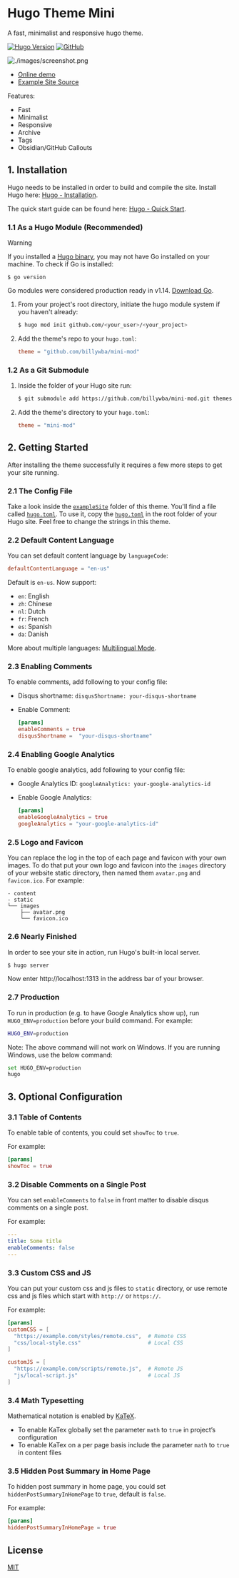 # Hugo Theme Mini

A fast, minimalist and responsive hugo theme.

[![Hugo Version](https://img.shields.io/static/v1?label=hugo&message=v0.134.1&color=blue&logo=hugo)](https://github.com/gohugoio/hugo/releases/tag/v0.134.1)
[![GitHub](https://img.shields.io/github/license/billywba/mini-mod)](https://github.com/billywba/mini-mod/blob/master/LICENSE)

![./images/screenshot.png](https://raw.githubusercontent.com/nodejh/hugo-theme-mini/master/images/screenshot.png)

- [Online demo](https://nodejh.github.io/hugo-theme-mini)
- [Example Site Source](https://github.com/billywba/mini-mod/tree/master/exampleSite)

Features:

- Fast
- Minimalist
- Responsive
- Archive
- Tags
- Obsidian/GitHub Callouts

## 1. Installation

Hugo needs to be installed in order to build and compile the site. Install Hugo here: [Hugo - Installation](https://gohugo.io/installation/).

The quick start guide can be found here: [Hugo - Quick Start](https://gohugo.io/getting-started/quick-start/).

### 1.1 As a Hugo Module (Recommended)

> [!WARNING]
> If you installed a [Hugo binary](https://gohugo.io/getting-started/installing/#binary-cross-platform), you may not have Go installed on your machine. To check if Go is installed:
>
> ```
> $ go version
> ```
>
> Go modules were considered production ready in v1.14. [Download Go](https://golang.org/dl/).

1. From your project's root directory, initiate the hugo module system if you haven't already:

   ```bash
   $ hugo mod init github.com/<your_user>/<your_project>
   ```

2. Add the theme's repo to your `hugo.toml`:

   ```toml
   theme = "github.com/billywba/mini-mod"
   ```

### 1.2 As a Git Submodule

1. Inside the folder of your Hugo site run:

   ```bash
   $ git submodule add https://github.com/billywba/mini-mod.git themes/mini
   ```

2. Add the theme's directory to your `hugo.toml`:

   ```toml
   theme = "mini-mod"
   ```

## 2. Getting Started

After installing the theme successfully it requires a few more steps to get your site running.

### 2.1 The Config File

Take a look inside the [`exampleSite`](https://github.com/billywba/mini-mod/tree/master/exampleSite) folder of this theme. You'll find a file called [`hugo.toml`](https://github.com/billywba/mini-mod/blob/master/exampleSite/hugo.toml). To use it, copy the [`hugo.toml`](https://github.com/billywba/mini-mod/blob/master/exampleSite/hugo.toml) in the root folder of your Hugo site. Feel free to change the strings in this theme.

### 2.2 Default Content Language

You can set default content language by `languageCode`:

```toml
defaultContentLanguage = "en-us"
```

Default is `en-us`. Now support:

- `en`: English
- `zh`: Chinese
- `nl`: Dutch
- `fr`: French
- `es`: Spanish
- `da`: Danish

More about multiple languages: [Multilingual Mode](https://gohugo.io/content-management/multilingual/).

### 2.3 Enabling Comments

To enable comments, add following to your config file:

- Disqus shortname: `disqusShortname: your-disqus-shortname`
- Enable Comment:

  ```toml
  [params]
  enableComments = true
  disqusShortname =  "your-disqus-shortname"
  ```

### 2.4 Enabling Google Analytics

To enable google analytics, add following to your config file:

- Google Analytics ID: `googleAnalytics: your-google-analytics-id`
- Enable Google Analytics:

  ```toml
  [params]
  enableGoogleAnalytics = true
  googleAnalytics = "your-google-analytics-id"
  ```

### 2.5 Logo and Favicon

You can replace the log in the top of each page and favicon with your own images. To do that put your own logo and favicon into the `images` directory of your website static directory, then named them `avatar.png` and `favicon.ico`. For example:

```
- content
- static
└── images
    ├── avatar.png
    └── favicon.ico
```

### 2.6 Nearly Finished

In order to see your site in action, run Hugo's built-in local server.

```bash
$ hugo server
```

Now enter http://localhost:1313 in the address bar of your browser.

### 2.7 Production

To run in production (e.g. to have Google Analytics show up), run `HUGO_ENV=production` before your build command. For example:

```bash
HUGO_ENV=production
```

Note: The above command will not work on Windows. If you are running Windows, use the below command:

```bash
set HUGO_ENV=production
hugo
```

## 3. Optional Configuration

### 3.1 Table of Contents

To enable table of contents, you could set `showToc` to `true`.

For example:

```toml
[params]
showToc = true
```

### 3.2 Disable Comments on a Single Post

You can set `enableComments` to `false` in front matter to disable disqus comments on a single post.

For example:

```yaml
---
title: Some title
enableComments: false
---
```

### 3.3 Custom CSS and JS

You can put your custom css and js files to `static` directory, or use remote css and js files which start with `http://` or `https://`.

For example:

```toml
[params]
customCSS = [
  "https://example.com/styles/remote.css",  # Remote CSS
  "css/local-style.css"                     # Local CSS
]

customJS = [
  "https://example.com/scripts/remote.js",  # Remote JS
  "js/local-script.js"                      # Local JS
]
```

### 3.4 Math Typesetting

Mathematical notation is enabled by [KaTeX](https://katex.org/).

- To enable KaTex globally set the parameter `math` to `true` in project’s configuration
- To enable KaTex on a per page basis include the parameter `math` to `true` in content files

### 3.5 Hidden Post Summary in Home Page

To hidden post summary in home page, you could set `hiddenPostSummaryInHomePage` to `true`, default is `false`.

For example:

```toml
[params]
hiddenPostSummaryInHomePage = true
```

## License

[MIT](https://github.com/billywba/mini-mod/blob/master/LICENSE.md)
